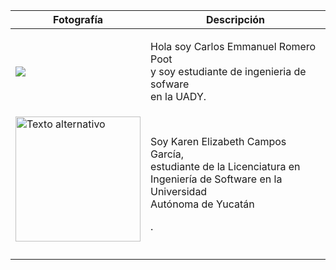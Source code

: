 ﻿
| Fotografía| Descripción |
|--|--|
| <p><img src="https://media.licdn.com/dms/image/D4E03AQFLLHEzEOQKEA/profile-displayphoto-shrink_200_200/0/1695308170237?e=1700697600&v=beta&t=lpqgL8cNYcfRurkZGyWQeNg2FbYvTPiFMiGBF99pqo8"></p>| <p> Hola soy Carlos Emmanuel Romero Poot <br>y soy estudiante de ingenieria de sofware <br>en la UADY.</p>|
| <img src="https://media.licdn.com/dms/image/D4E03AQF91bqFx-LNrg/profile-displayphoto-shrink_200_200/0/1693262431956?e=1700697600&v=beta&t=SuILuR_yEG2UENeaGLbW5LIH9hulRp14zx5GnBRf5U8" alt="Texto alternativo" width="200" height="200"> | <p>Soy Karen Elizabeth Campos García,<br> estudiante de la Licenciatura en <br>Ingeniería de Software  en la Universidad <br>Autónoma de Yucatán</p>.   |
|  |   |
|  |   |
|  |   |
|  |   |

<!--stackedit_data:
eyJoaXN0b3J5IjpbMTcyMDIzODUyOV19
-->